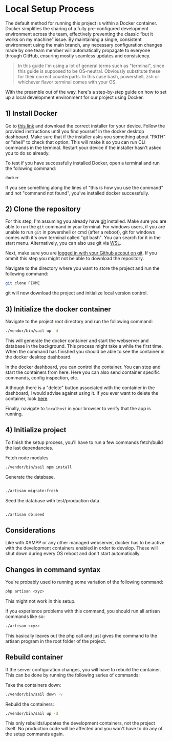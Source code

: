 # Local Setup Process

The default method for running this project is within a Docker container. Docker simplifies the sharing of a fully pre-configured development environment across the team, effectively preventing the classic “but it works on my machine” issue. By maintaining a single, consistent environment using the main branch, any necessary configuration changes made by one team member will automatically propagate to everyone through GitHub, ensuring mostly seamless updates and consistency.

> In this guide I'm using a lot of general terms such as "terminal", since this guide is supposed to be OS-neutral. Obviously substitute these for their correct counterparts. In this case bash, powershell, zsh or whichever flavor terminal comes with your OS.

With the preamble out of the way, here's a step-by-step guide on how to set up a local development environment for our project using Docker.

## 1) Install Docker

Go to [this link](https://www.docker.com/products/docker-desktop/) and download the correct installer for your device. Follow the provided instructions until you find yourself in the docker desktop dashboard. Make sure that if the installer asks you something about "PATH" or "shell" to check that option. This will make it so you can run CLI commands in the terminal. Restart your device if the installer hasn't asked you to do so already.

To test if you have successfully installed Docker, open a terminal and run the following command:

```bash
docker
```

If you see something along the lines of "this is how you use the command" and not "command not found", you've installed docker successfully.

## 2) Clone the repository

For this step, I'm assuming you already have [git](https://git-scm.com/downloads) installed. Make sure you are able to run the `git` command in your terminal. For windows users, if you are unable to run `git` in powershell or cmd (after a reboot), git for windows comes with it's own terminal called "git bash". You can search for it in the start menu. Alternatively, you can also use git via [WSL](https://learn.microsoft.com/en-us/windows/wsl/install).

Next, make sure you are [logged in with your Github accout on git](https://docs.github.com/en/get-started/getting-started-with-git/set-up-git). If you ommit this step you might not be able to download the repository.

Navigate to the directory where you want to store the project and run the following command:

```bash
git clone FIXME
```

git will now download the project and initialize local version control.

## 3) Initialize the docker container

Navigate to the project root directory and run the following command:

```bash
./vendor/bin/sail up -d
```

This will generate the docker container and start the webserver and database in the background. This process might take a while the first time. When the command has finished you should be able to see the container in the docker desktop dashboard.

In the docker dashboard, you can control the container. You can stop and start the containers from here. Here you can also send container specific commands, config inspection, etc.

Although there is a "delete" button associated with the container in the dashboard, I would advise against using it. If you ever want to delete the container, look [here](#in-case-of-configuration-changes).

Finally, navigate to `localhost` in your browser to verify that the app is running.

## 4) Initialize project

To finish the setup process, you'll have to run a few commands fetch/build the last dependancies.

Fetch node modules

```bash
./vendor/bin/sail npm install
```

Generate the database.

```bash

./artisan migrate:fresh
```

Seed the database with test/production data.

```bash

./artisan db:seed
```

## Considerations

Like with XAMPP or any other managed webserver, docker has to be active with the development containers enabled in order to develop. These will shut down during every OS reboot and don't start automatically.

## Changes in command syntax

You're probably used to running some variation of the following command:

```bash
php artisan <xyz>
```

This might not work in this setup.

If you experience problems with this command, you should run all artisan commands like so:

```bash
./artisan <xyz>
```

This basically leaves out the php call and just gives the command to the artisan program in the root folder of the project.



## Rebuild container

If the server configuration changes, you will have to rebuild the container. This can be done by running the following series of commands:

Take the containers down:

```bash
./vendor/bin/sail down -v
```

Rebuild the containers:

```bash
./vendor/bin/sail up -d
```

This only rebuilds/updates the development containers, not the project itself. No production code will be affected and you won't have to do any of the setup commands again.



